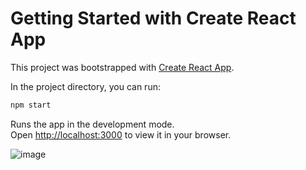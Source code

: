 # Getting Started with Create React App

This project was bootstrapped with [Create React App](https://github.com/facebook/create-react-app).

In the project directory, you can run:

```bash
npm start
```

Runs the app in the development mode.\
Open [http://localhost:3000](http://localhost:3000) to view it in your browser.

![image](https://user-images.githubusercontent.com/73932121/224908997-2630c50f-1c97-4a41-86c0-fef4ea1baf66.png)

